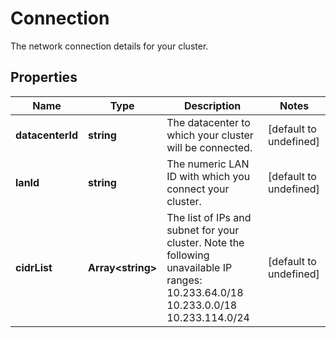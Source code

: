 # Connection

The network connection  details for your cluster.
## Properties
| Name | Type | Description | Notes |
| ------------ | ------------- | ------------- | ------------- |
| **datacenterId** | **string** | The datacenter to which your cluster will be connected. | [default to undefined] |
| **lanId** | **string** | The numeric LAN ID with which you connect your cluster. | [default to undefined] |
| **cidrList** | **Array&lt;string&gt;** | The list of IPs and subnet for your cluster. Note the following unavailable IP ranges: 10.233.64.0/18 10.233.0.0/18 10.233.114.0/24  | [default to undefined] |


